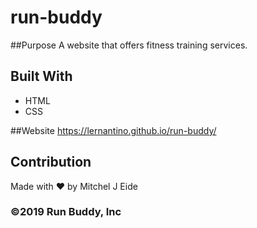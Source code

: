 # run-buddy 

##Purpose 
A website that offers fitness training services.

## Built With 
* HTML
* CSS


##Website
https://lernantino.github.io/run-buddy/

## Contribution
Made with ❤️ by Mitchel J Eide

### ©2019 Run Buddy, Inc
